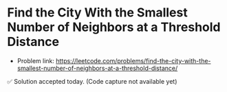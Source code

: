 # Find the City With the Smallest Number of Neighbors at a Threshold Distance
- Problem link: https://leetcode.com/problems/find-the-city-with-the-smallest-number-of-neighbors-at-a-threshold-distance/

✅ Solution accepted today. (Code capture not available yet)
